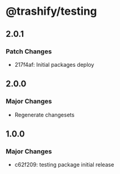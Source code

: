 # @trashify/testing

## 2.0.1

### Patch Changes

- 217f4af: Initial packages deploy

## 2.0.0

### Major Changes

- Regenerate changesets

## 1.0.0

### Major Changes

- c62f209: testing package initial release
